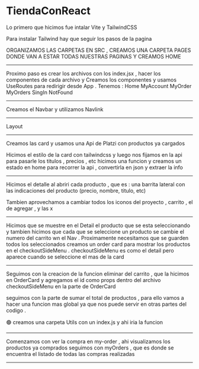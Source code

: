 # TiendaConReact

Lo primero que hicimos fue intalar Vite y TailwindCSS 

<!-- codigo terminal para intalar Vite  -->

<!-- npm create vite@latest my-project -- --template react
cd my-project -->

Para instalar Tailwind hay que seguir los pasos de la pagina 
<!-- https://tailwindcss.com/docs/installation/using-vite -->

ORGANIZAMOS LAS CARPETAS EN SRC , CREAMOS UNA CARPETA PAGES DONDE VAN A ESTAR TODAS NUESTRAS PAGINAS Y CREAMOS HOME 

-----------------------------------------

Proximo paso es crear los archivos con los index.jsx , hacer los componentes de cada archivo y
Creamos los componentes y usamos UseRoutes para redirigir desde App .
Tenemos :
Home 
MyAccount
MyOrder
MyOrders
SingIn
NotFound 

---------------------------------------------------
Creamos el Navbar y utilizamos Navlink

---------------------------------------------------

Layout 
<!-- creamos el componente layout para poder encapsular nuestras 
paginas en ese componente y darle los estilos deseados -->

-----------------------------------------------------------

Creamos las card y usamos una Api de Platzi con productos ya cargados 
<!-- export const apiUrl = 'https://api.escuelajs.co/api/v1' -->

Hicimos el estilo de la card con tailwindcss y luego nos fijamos en la api para pasarle los titulos , precios , etc 
hicimos una funcion y creamos un estado en home para recorrer la api , convertirla en json y extraer la info 

----------------------------------------------------------------

Hicimos el detalle al abriri cada producto , que es :
una barrita lateral con las indicaciones del producto (precio, nombre, titulo, etc)
<!-- y colocamos un icono de https://heroicons.com/outline -->
Tambien aprovechamos a cambiar todos los iconos del proyecto , carrito , el de agregar , y las x


----------------------------------------------------
Hicimos que se muestre en el Detail el producto que se esta seleccionando y tambien hicimos que cada que se seleccione un producto se cambie el numero del carrito wn el Nav . 
Proximamente necesitamos que se guarden todos los seleccionados 
creamos un order card para mostrar los productos en el checkoutSideMenu .
checkoutSideMenu es como el detail pero aparece cuando se seleccione el mas de la card 

--------------------------------------------------
Seguimos con la creacion de la funcion eliminar del carrito , que la hicimos en OrderCard y 
agregamos el id como props dentro del archivo checkoutSideMenu en la parte de OrderCard

seguimos con la parte de sumar el total de productos , para ello vamos a hacer una funcion mas global ya que nos puede servir en otras partes del codigo .

🟢 creamos una carpeta Utils con un index.js y ahi iria la funcion 


-----------------------------------------------------------

Comenzamos con ver la compra en my-order , ahi visualizamos los productos ya comprados 
seguimos con myOrders , que es donde se encuentra el listado de todas las compras realizadas 

-------------------------------------------------------------
